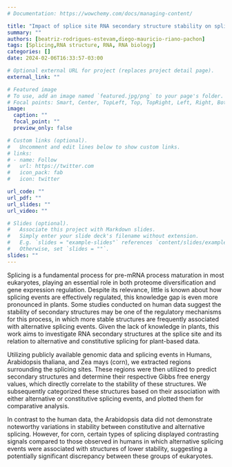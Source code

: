```yaml
---
# Documentation: https://wowchemy.com/docs/managing-content/

title: "Impact of splice site RNA secondary structure stability on splicing"
summary: ""
authors: [beatriz-rodrigues-estevam,diego-mauricio-riano-pachon]
tags: [Splicing,RNA structure, RNA, RNA biology]
categories: []
date: 2024-02-06T16:33:57-03:00

# Optional external URL for project (replaces project detail page).
external_link: ""

# Featured image
# To use, add an image named `featured.jpg/png` to your page's folder.
# Focal points: Smart, Center, TopLeft, Top, TopRight, Left, Right, BottomLeft, Bottom, BottomRight.
image:
  caption: ""
  focal_point: ""
  preview_only: false

# Custom links (optional).
#   Uncomment and edit lines below to show custom links.
# links:
# - name: Follow
#   url: https://twitter.com
#   icon_pack: fab
#   icon: twitter

url_code: ""
url_pdf: ""
url_slides: ""
url_video: ""

# Slides (optional).
#   Associate this project with Markdown slides.
#   Simply enter your slide deck's filename without extension.
#   E.g. `slides = "example-slides"` references `content/slides/example-slides.md`.
#   Otherwise, set `slides = ""`.
slides: ""
---
```

Splicing is a fundamental process for pre-mRNA process maturation in most eukaryotes, playing an essential role in both proteome diversification and gene expression regulation. Despite its relevance, little is known about how splicing events are effectively regulated, this knowledge gap is even more pronounced in plants. Some studies conducted on human data suggest the stability of secondary structures may be one of the regulatory mechanisms for this process, in which more stable structures are frequently associated with alternative splicing events.  Given the lack of knowledge in plants, this work aims to investigate RNA secondary structures at the splice site and its relation to alternative and constitutive splicing for plant-based data.  

Utilizing publicly available genomic data and splicing events in Humans, Arabidopsis thaliana, and Zea mays (corn), we extracted regions surrounding the splicing sites. These regions were then utilized to predict secondary structures and determine their respective Gibbs free energy values, which directly correlate to the stability of these structures. We subsequently categorized these structures based on their association with either alternative or constitutive splicing events, and plotted them for comparative analysis.

In contrast to the human data, the Arabidopsis data did not demonstrate noteworthy variations in stability between constitutive and alternative splicing. However, for corn, certain types of splicing displayed contrasting signals compared to those observed in humans in which alternative splicing events were associated with structures of lower stability, suggesting a potentially significant discrepancy between these groups of eukaryotes.
